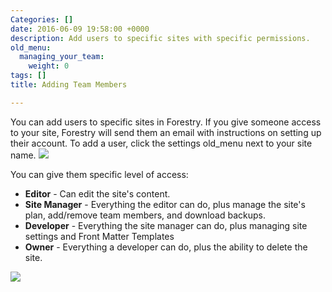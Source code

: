 ```yaml
---
Categories: []
date: 2016-06-09 19:58:00 +0000
description: Add users to specific sites with specific permissions.
old_menu:
  managing_your_team:
    weight: 0
tags: []
title: Adding Team Members

---
```

You can add users to specific sites in Forestry. If you give someone access to your site, Forestry will send them an email with instructions on setting up their account. To add a user, click the settings old_menu next to your site name.
![](/docs/forestryio/images/forestry-manage-team-1.png)

You can give them specific level of access:

* **Editor** - Can edit the site's content.
* **Site Manager** - Everything the editor can do, plus manage the site's plan, add/remove team members, and download backups.
* **Developer** - Everything the site manager can do, plus managing site settings and Front Matter Templates
* **Owner** - Everything a developer can do, plus the ability to delete the site.

![](/docs/forestryio/images/user-roles-permissions.png)
